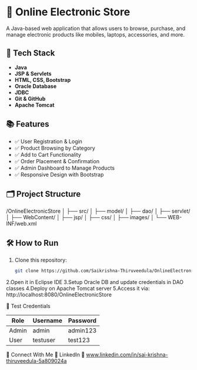 # 🛒 Online Electronic Store

A Java-based web application that allows users to browse, purchase, and manage electronic products like mobiles, laptops, accessories, and more.

## 🚀 Tech Stack

- **Java**
- **JSP & Servlets**
- **HTML, CSS, Bootstrap**
- **Oracle Database**
- **JDBC**
- **Git & GitHub**
- **Apache Tomcat**

## 📚 Features

- ✅ User Registration & Login
- ✅ Product Browsing by Category
- ✅ Add to Cart Functionality
- ✅ Order Placement & Confirmation
- ✅ Admin Dashboard to Manage Products
- ✅ Responsive Design with Bootstrap

## 🗂️ Project Structure

/OnlineElectronicStore
│
├── src/
│ ├── model/
│ ├── dao/
│ ├── servlet/
│
├── WebContent/
│ ├── jsp/
│ ├── css/
│ ├── images/
│ └── WEB-INF/web.xml


## 🛠️ How to Run
1. Clone this repository:
   ```bash
   git clone https://github.com/Saikrishna-Thiruveedula/OnlineElectronicStore.git
2.Open it in Eclipse IDE
3.Setup Oracle DB and update credentials in DAO classes
4.Deploy on Apache Tomcat server
5.Access it via:
http://localhost:8080/OnlineElectronicStore

🧪 Test Credentials

| Role  | Username | Password |
| ----- | -------- | -------- |
| Admin | admin    | admin123 |
| User  | testuser | test123  |

🤝 Connect With Me
💼 LinkedIn
📧 www.linkedin.com/in/sai-krishna-thiruveedula-5a809024a
